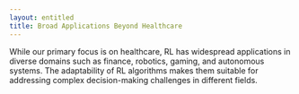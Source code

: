 ```yaml
---
layout: entitled
title: Broad Applications Beyond Healthcare
---
```


While our primary focus is on healthcare, RL has widespread applications in diverse domains such as finance, robotics, gaming, and autonomous systems. The adaptability of RL algorithms makes them suitable for addressing complex decision-making challenges in different fields.